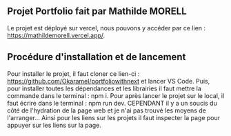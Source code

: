 ## Projet Portfolio fait par Mathilde MORELL
Le projet est déployé sur vercel, nous pouvons y accéder par ce lien : https://mathildemorell.vercel.app/.

## Procédure d'installation et de lancement
Pour installer le projet, il faut cloner ce lien-ci : https://github.com/Okaramel/portfoliowithnext et lancer VS Code. Puis, pour installer toutes les dépendances et les librairies il faut mettre la commande dans le terminal : npm i.
Pour après lancer le projet sur le local, il faut écrire dans le terminal : npm run dev.
CEPENDANT il y a un soucis du côté de l'hydration de la page web et je n'ai pas trouvé les moyens de l'arranger... Ainsi pour les liens sur les projets il faut inspecter la page pour appuyer sur les liens sur la page.
